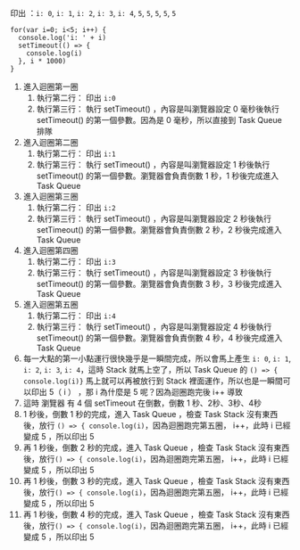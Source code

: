 印出 ：`i: 0`, `i: 1`, `i: 2`, `i: 3`, `i: 4`, `5`, `5`, `5`, `5`, `5`

```
for(var i=0; i<5; i++) {
  console.log('i: ' + i)
  setTimeout(() => {
    console.log(i)
  }, i * 1000)
}
```

1. 進入迴圈第一圈
	1. 執行第二行： 印出  `i:0`
	2. 執行第三行： 執行 setTimeout() ，內容是叫瀏覽器設定 0 毫秒後執行 setTimeout() 的第一個參數。因為是 0 毫秒，所以直接到 Task Queue 排隊
2. 進入迴圈第二圈
	1. 執行第二行： 印出  `i:1`
	2. 執行第三行： 執行 setTimeout() ，內容是叫瀏覽器設定 1 秒後執行 setTimeout() 的第一個參數。瀏覽器會負責倒數 1 秒，1 秒後完成進入 Task Queue
3. 進入迴圈第三圈
	1. 執行第二行： 印出  `i:2`
	2. 執行第三行： 執行 setTimeout() ，內容是叫瀏覽器設定 2 秒後執行 setTimeout() 的第一個參數。瀏覽器會負責倒數 2 秒，2 秒後完成進入 Task Queue
4. 進入迴圈第四圈
	1. 執行第二行： 印出  `i:3`
	2. 執行第三行： 執行 setTimeout() ，內容是叫瀏覽器設定 3 秒後執行 setTimeout() 的第一個參數。瀏覽器會負責倒數 3 秒，3 秒後完成進入 Task Queue
5. 進入迴圈第五圈
	1. 執行第二行： 印出  `i:4`
	2. 執行第三行： 執行 setTimeout() ，內容是叫瀏覽器設定 4 秒後執行 setTimeout() 的第一個參數。瀏覽器會負責倒數 4 秒，4 秒後完成進入 Task Queue
6. 每一大點的第一小點運行很快幾乎是一瞬間完成，所以會馬上產生 `i: 0`, `i: 1`, `i: 2`, `i: 3`, `i: 4`，這時 Stack 就馬上空了，所以 Task Queue 的 `() => { console.log(i)}` 馬上就可以再被放行到 Stack 裡面運作，所以也是一瞬間可以印出 5（ i ） ，那 i 為什麼是 5 呢？因為迴圈跑完後 i++ 導致
7. 這時 瀏覽器 有 4 個 setTimeout 在倒數，倒數 1 秒、2秒、3秒、4秒
8. 1 秒後，倒數 1 秒的完成，進入 Task Queue ，檢查 Task Stack 沒有東西後，放行 `() => {
    console.log(i)`，因為迴圈跑完第五圈， i++，此時 i 已經變成 5 ，所以印出 5
9.  再 1 秒後，倒數 2 秒的完成，進入 Task Queue ，檢查 Task Stack 沒有東西後，放行`() => {
    console.log(i)`，因為迴圈跑完第五圈， i++，此時 i 已經變成 5 ，所以印出 5
10.  再 1 秒後，倒數 3 秒的完成，進入 Task Queue ，檢查 Task Stack 沒有東西後，放行`() => {
    console.log(i)`，因為迴圈跑完第五圈， i++，此時 i 已經變成 5 ，所以印出 5
11.  再 1 秒後，倒數 4 秒的完成，進入 Task Queue ，檢查 Task Stack 沒有東西後，放行`() => {
    console.log(i)`，因為迴圈跑完第五圈， i++，此時 i 已經變成 5 ，所以印出 5

